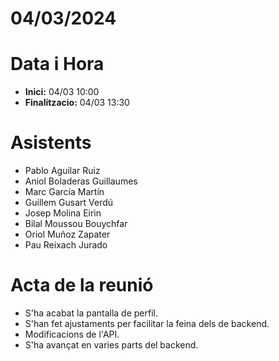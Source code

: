# 04/03/2024

# Data i Hora
- **Inici:** 04/03 10:00
- **Finalitzacio:** 04/03 13:30


# Asistents

- Pablo Aguilar Ruiz
- Aniol Boladeras Guillaumes
- Marc García Martín
- Guillem Gusart Verdú
- Josep Molina Eirin
- Bilal Moussou Bouychfar
- Oriol Muñoz Zapater
- Pau Reixach Jurado

# Acta de la reunió

- S'ha acabat la pantalla de perfil.
- S'han fet ajustaments per facilitar la feina dels de backend.
- Modificacions de l'API.
- S'ha avançat en varies parts del backend.
